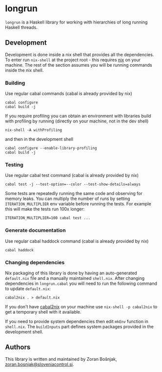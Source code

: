# longrun

`longrun` is a Haskell library for working with hierarchies of long running
Haskell threads.

## Development

Development is done inside a nix shell that provides all the dependencies. To
enter run `nix-shell` at the project root - this requires
[nix](https://nixos.org/nix/) on your machine. The rest of the section assumes
you will be running commands inside the nix shell.

### Building

Use regular cabal commands (cabal is already provided by nix)

    cabal configure
    cabal build -j

If you require profiling you can obtain an environment with libraries build
with profiling by running (directly on your machine, not in the dev shell)

    nix-shell -A withProfiling

and then in the development shell

    cabal configure --enable-library-profiling
    cabal build -j

### Testing

Use regular cabal test command (cabal is already provided by nix)

    cabal test -j --test-option=--color --test-show-details=always

Some tests are repeatedly running the same code and observing for memory leaks.
You can multiply the number of runs by setting `ITERATION_MULTIPLIER` env
variable before running the tests. For example this will make the tests run
100x longer:

    ITERATION_MULTIPLIER=100 cabal test ...

### Generate documentation

Use regular cabal haddock command (cabal is already provided by nix)

    cabal haddock

### Changing dependencies

Nix packaging of this library is done by having an auto-generated `default.nix`
file and a manually maintained `shell.nix`. After changing dependencies in
`longrun.cabal` you will need to run the following command to update
`default.nix`:

    cabal2nix . > default.nix

If you don't have [cabal2nix](https://github.com/NixOS/cabal2nix) on your
machine use `nix-shell -p cabal2nix` to get a temporary shell with it
available.

If you need to provide system dependencies then edit `mkEnv` function in
`shell.nix`. The `buildInputs` part defines system packages provided in the
development shell.

## Authors

This library is written and maintained by Zoran Bošnjak,
<zoran.bosnjak@sloveniacontrol.si>.
